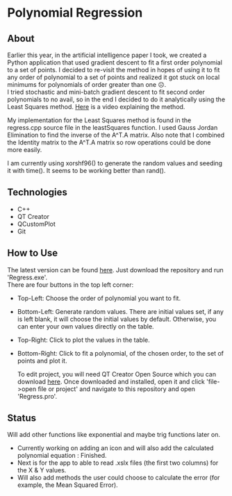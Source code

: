 # Polynomial Regression
## About
Earlier this year, in the artificial intelligence paper I took, we created a Python application 
that used gradient descent to fit a first order polynomial to a set of points. I decided to re-visit 
the method in hopes of using it to fit any order of polynomial to a set of points and realized it got 
stuck on local minimums for polynomials of order greater than one ☹.  
I tried stochastic and mini-batch gradient descent to fit second order polynomials to no avail, 
so in the end I decided to do it analytically using the Least Squares method.
[Here](https://www.youtube.com/watch?v=TPKyT3hu71c) is a video explaining the method.  
  
My implementation for the Least Squares method is found in the regress.cpp source file in the leastSquares function. I used Gauss Jordan Elimination to find the inverse of the A^T.A matrix. Also note that I combined the Identity matrix to the A^T.A matrix so row operations could be done more easily.  
  
I am currently using xorshf96() to generate the random values and seeding it with time(). It seems to be working better than rand().

## Technologies
- C++
- QT Creator
- QCustomPlot
- Git

## How to Use
The latest version can be found [here](https://github.com/Alcantara98/Regress_Latest_Version). Just download the repository and run 'Regress.exe'.  
There are four buttons in the top left corner:  
- Top-Left: Choose the order of polynomial you want to fit.
- Bottom-Left: Generate random values. There are initial values set, if any is left blank, it will choose the initial values by default. Otherwise, you can enter your own values directly on the table.
- Top-Right: Click to plot the values in the table.
- Bottom-Right: Click to fit a polynomial, of the chosen order, to the set of points and plot it.  
  
  To edit project, you will need QT Creator Open Source which you can download [here](https://www.qt.io/download-open-source). Once downloaded and installed, open it and click 'file->open file or project' and navigate to this repository and open 'Regress.pro'.

## Status
Will add other functions like exponential and maybe trig functions later on. 
- Currently working on adding an icon and will also add the calculated polynomial equation : Finished.
- Next is for the app to able to read .xslx files (the first two columns) for the X & Y values.
- Will also add methods the user could choose to calculate the error (for example, the Mean Squared Error).



